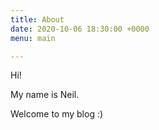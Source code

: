 ```yaml
---
title: About
date: 2020-10-06 18:30:00 +0000
menu: main

---
```

Hi! 

My name is Neil.

Welcome to my blog :)